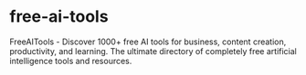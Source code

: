 # free-ai-tools
FreeAITools - Discover 1000+ free AI tools for business, content creation, productivity, and learning. The ultimate directory of completely free artificial intelligence tools and resources.
